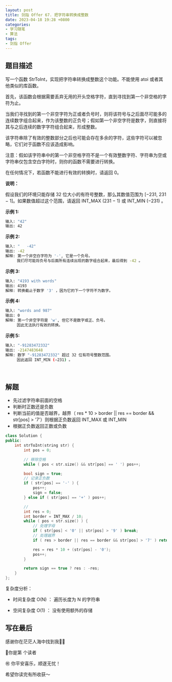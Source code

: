 ```yaml
---
layout: post
title: 剑指 Offer 67. 把字符串转换成整数
date: 2023-04-18 19:28 +0800
categories:
- 学习随笔
- 算法
tags:
- 剑指 Offer
---
```




## 题目描述

写一个函数 StrToInt，实现把字符串转换成整数这个功能。不能使用 atoi 或者其他类似的库函数。

首先，该函数会根据需要丢弃无用的开头空格字符，直到寻找到第一个非空格的字符为止。

当我们寻找到的第一个非空字符为正或者负号时，则将该符号与之后面尽可能多的连续数字组合起来，作为该整数的正负号；假如第一个非空字符是数字，则直接将其与之后连续的数字字符组合起来，形成整数。

该字符串除了有效的整数部分之后也可能会存在多余的字符，这些字符可以被忽略，它们对于函数不应该造成影响。

注意：假如该字符串中的第一个非空格字符不是一个有效整数字符、字符串为空或字符串仅包含空白字符时，则你的函数不需要进行转换。

在任何情况下，若函数不能进行有效的转换时，请返回 0。

**说明：**

假设我们的环境只能存储 32 位大小的有符号整数，那么其数值范围为 [−231, 231 − 1]。如果数值超过这个范围，请返回  INT_MAX (231 − 1) 或 INT_MIN (−231) 。

**示例 1:**

```bash
输入: "42"
输出: 42
```

**示例 2:**

```bash
输入: "   -42"
输出: -42
解释: 第一个非空白字符为 '-', 它是一个负号。
     我们尽可能将负号与后面所有连续出现的数字组合起来，最后得到 -42 。
```

**示例 3:**

```bash
输入: "4193 with words"
输出: 4193
解释: 转换截止于数字 '3' ，因为它的下一个字符不为数字。
```

**示例 4:**

```bash
输入: "words and 987"
输出: 0
解释: 第一个非空字符是 'w', 但它不是数字或正、负号。
     因此无法执行有效的转换。
```

**示例 5:**

```bash
输入: "-91283472332"
输出: -2147483648
解释: 数字 "-91283472332" 超过 32 位有符号整数范围。 
     因此返回 INT_MIN (−231) 。
```

​    

## 解题

- 先过滤字符串前面的空格
- 判断时正数还是负数
- 判断当前的值是否越界，越界（ res * 10 > border || res == border && str[pos] > '7'）则根据正负数返回 INT_MAX 或 INT_MIN
- 根据正负数返回正数或负数



```c++
class Solution {
public:
    int strToInt(string str) {
        int pos = 0;

        // 移除空格
        while ( pos < str.size() && str[pos] == ' ') pos++;

        bool sign = true;
        // 记录正负数
        if ( str[pos] == '-' ) {
            pos++;
            sign = false;
        } else if ( str[pos] == '+' ) pos++;

        // 
        int res = 0;
        int border = INT_MAX / 10;
        while ( pos < str.size() ) {
            // 处理字母
            if ( str[pos] < '0' || str[pos] > '9' ) break;
            // 处理越界
            if ( res > border || res == border && str[pos] > '7' ) return sign == true ? INT_MAX : INT_MIN;

            res = res * 10 + (str[pos] - '0');
            pos++;
        }

        return sign == true ? res : -res;
    }
};
```



复杂度分析：

- 时间复杂度 O(N) ： 遍历长度为 N 的字符串

- 空间复杂度 O(1) ： 没有使用额外的存储

   



## 写在最后

感谢你在茫茫人海中找到我🕵🏼

<script async src="//busuanzi.ibruce.info/busuanzi/2.3/busuanzi.pure.mini.js"></script>

<link rel="stylesheet" href="https://use.fontawesome.com/releases/v5.3.1/css/all.css" integrity="sha384-mzrmE5qonljUremFsqc01SB46JvROS7bZs3IO2EmfFsd15uHvIt+Y8vEf7N7fWAU" crossorigin="anonymous">

<span id="busuanzi_container_page_pv">🎉你是第 <span id="busuanzi_value_page_pv"><i class="fa fa-spinner fa-spin"></i>  </span> 个读者

㊗️ 你平安喜乐，顺遂无忧！

希望你读完有所收获～
